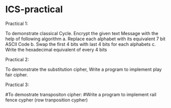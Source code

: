 # ICS-practical

Practical 1: 

To demonstrate classical Cycle.
 Encrypt the given text Message with the help of following algorithm 
    a. Replace each alphabet with its equivalent 7 bit ASCII Code
    b. Swap the first 4 bits with last 4 bits for each alphabets
    c. Write the hexadecimal equivalent of every 4 bits
     
Practical 2:

To demonstrate the substitution cipher, Write a program to implement play fair cipher.

Practical 3:

#To demostrate transpositon cipher:
#Write a program to implement rail fence cypher (row tranposition cypher)
